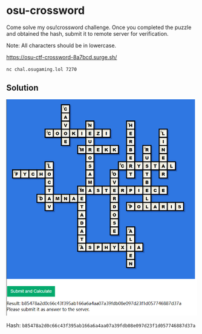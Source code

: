 # osu-crossword

Come solve my osu!crossword challenge. Once you completed the puzzle and obtained the hash, submit it to remote server for verification.

Note: All characters should be in lowercase.

https://osu-ctf-crossword-8a7bcd.surge.sh/

`nc chal.osugaming.lol 7270`

## Solution

![Solution](image.png)

Hash: `b85478a2d0c66c43f395ab166a6a4aa07a39fdb08e097d23f1d057746887d37a`